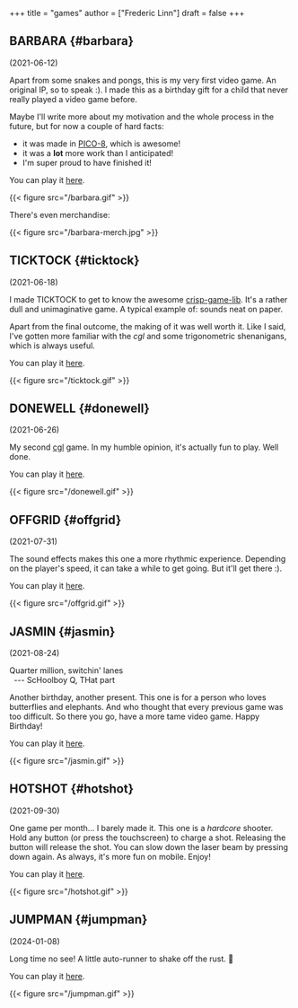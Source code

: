 +++
title = "games"
author = ["Frederic Linn"]
draft = false
+++

## BARBARA {#barbara}

(2021-06-12)

Apart from some snakes and pongs, this is my very first video game. An original IP, so to speak :).
I made this as a birthday gift for a child that never really played a video game before.

Maybe I'll write more about my motivation and the whole process in the future, but for now a couple of hard facts:

-   it was made in [PICO-8](https://www.lexaloffle.com/pico-8.php), which is awesome!
-   it was a **lot** more work than I anticipated!
-   I'm super proud to have finished it!

You can play it [here](/games/barbara/index.html).

{{< figure src="/barbara.gif" >}}

There's even merchandise:

{{< figure src="/barbara-merch.jpg" >}}


## TICKTOCK {#ticktock}

(2021-06-18)

I made TICKTOCK to get to know the awesome [crisp-game-lib](https://github.com/abagames/crisp-game-lib). It's a rather dull and unimaginative game. A typical example of: sounds neat on paper.

Apart from the final outcome, the making of it was well worth it. Like I said, I've gotten more familiar with the _cgl_ and some trigonometric shenanigans, which is always useful.

You can play it [here](/games/cgl/index.html?ticktock).

{{< figure src="/ticktock.gif" >}}


## DONEWELL {#donewell}

(2021-06-26)

My second [cgl](https://github.com/abagames/crisp-game-lib) game. In my humble opinion, it's actually fun to play. Well done.

You can play it [here](/games/cgl/index.html?donewell).

{{< figure src="/donewell.gif" >}}


## OFFGRID {#offgrid}

(2021-07-31)

The sound effects makes this one a more rhythmic experience. Depending on the player's speed, it can take a while to get going. But it'll get there :).

You can play it [here](/games/cgl/index.html?offgrid).

{{< figure src="/offgrid.gif" >}}


## JASMIN {#jasmin}

(2021-08-24)

<div class="verse">

Quarter million, switchin' lanes<br />
&nbsp;&nbsp;--- ScHoolboy Q, THat part<br />

</div>

Another birthday, another present. This one is for a person who loves butterflies and elephants. And who thought that every previous game was too difficult. So there you go, have a more tame video game. Happy Birthday!

You can play it [here](/games/cgl/index.html?jasmin).

{{< figure src="/jasmin.gif" >}}


## HOTSHOT {#hotshot}

(2021-09-30)

One game per month... I barely made it. This one is a _hardcore_ shooter. Hold any button (or press the touchscreen) to charge a shot. Releasing the button will release the shot. You can slow down the laser beam by pressing down again. As always, it's more fun on mobile. Enjoy!

You can play it [here](/games/cgl/index.html?hotshot).

{{< figure src="/hotshot.gif" >}}


## JUMPMAN {#jumpman}

(2024-01-08)

Long time no see! A little auto-runner to shake off the rust. 🏃

You can play it [here](/games/cgl/index.html?jumpman).

{{< figure src="/jumpman.gif" >}}
